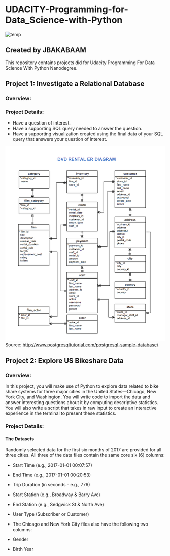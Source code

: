 UDACITY-Programming-for-Data_Science-with-Python
===
![temp](https://user-images.githubusercontent.com/103108988/164614280-c19fba8b-ab6c-4f92-8fbd-a47cd5bb6818.jpeg)

Created by JBAKABAAM
---
This repository contains projects did for Udacity Programming For Data Science With Python Nanodegree.

Project 1: Investigate a Relational Database
---
### Overview:


### Project Details:
- Have a question of interest.
- Have a supporting SQL query needed to answer the question.
- Have a supporting visualization created using the final data of your SQL query that answers your question of interest.

![](https://github.com/jbakabaam/UDACITY-Programming-for-Data-Science-with-Python/blob/master/Images/dvd-rental-erd-2.png?raw=true)  
Source: http://www.postgresqltutorial.com/postgresql-sample-database/

Project 2: Explore US Bikeshare Data
---
### Overview:
In this project, you will make use of Python to explore data related to bike share systems for three major cities in the United States—Chicago, New York City, and Washington. You will write code to import the data and answer interesting questions about it by computing descriptive statistics. You will also write a script that takes in raw input to create an interactive experience in the terminal to present these statistics.

### Project Details:
#### The Datasets
Randomly selected data for the first six months of 2017 are provided for all three cities. All three of the data files contain the same core six (6) columns:

- Start Time (e.g., 2017-01-01 00:07:57)
- End Time (e.g., 2017-01-01 00:20:53)
- Trip Duration (in seconds - e.g., 776)
- Start Station (e.g., Broadway & Barry Ave)
- End Station (e.g., Sedgwick St & North Ave)
- User Type (Subscriber or Customer)
- The Chicago and New York City files also have the following two columns:

- Gender
- Birth Year
